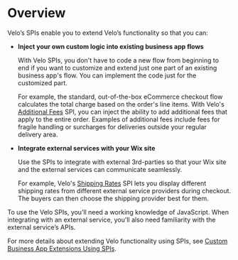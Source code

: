 # Overview

Velo’s SPIs enable you to extend Velo’s functionality so that you can: 

+ **Inject your own custom logic into existing business app flows**

   With Velo SPIs, you don't have to code a new flow from beginning to end if you want to customize and extend just one part of an existing business app's flow. You can implement the code just for the customized part.
   
   For example, the standard, out-of-the-box eCommerce checkout flow calculates the total charge based on the order's line items. With Velo's [Additional Fees](https://www.wix.com/velo/reference/spis/ecom-additional-fees) SPI, you can inject the ability to add additional fees that apply to the entire order. Examples of additional fees include fees for fragile handling or surcharges for deliveries outside your regular delivery area.

+ **Integrate external services with your Wix site**

  Use the SPIs to integrate with external 3rd-parties so that your Wix site and the external services can communicate seamlessly. 
  
  For example, Velo's [Shipping Rates](https://www.wix.com/velo/reference/spis/ecom-shipping-rates) SPI lets you display different shipping rates from different external service providers during checkout. The buyers can then choose the shipping provider best for them. 

To use the Velo SPIs, you’ll need a working knowledge of JavaScript. When integrating with an external service, you'll also need familiarity with the external service’s APIs.

For more details about extending Velo functionality using SPIs, see [Custom Business App Extensions Using SPIs](https://support.wix.com/en/article/velo-custom-business-app-extensions-using-spis-beta).